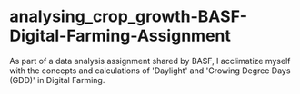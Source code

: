 # analysing_crop_growth-BASF-Digital-Farming-Assignment
As part of a data analysis assignment shared by BASF, I acclimatize myself with the concepts and calculations of 'Daylight' and 'Growing Degree Days (GDD)' in Digital Farming.
